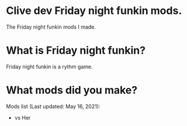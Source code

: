 # Clive dev Friday night funkin mods.
The Friday night funkin mods I made.

# What is Friday night funkin?
Friday night funkin is a rythm game.

# What mods did you make?

Mods list (Last updated: May 16, 2021):
- vs Her
